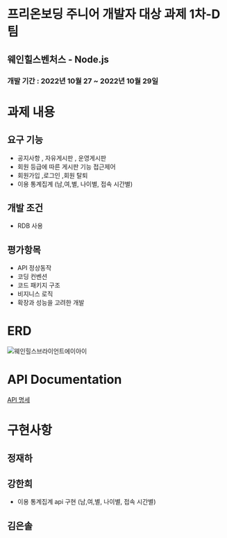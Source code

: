 # 프리온보딩 주니어 개발자 대상 과제  1차-D팀

## 웨인힐스벤처스 - Node.js

### 개발 기간 : 2022년 10월 27  ~ 2022년 10월 29일

# 과제 내용


## 요구 기능

- 공지사항 , 자유게시판 , 운영게시판
- 회원 등급에 따른 게시판 기능 접근제어
- 회원가입 ,로그인 ,회원 탈퇴
- 이용 통계집계 (남,여,별, 나이별, 접속 시간별)

## 개발 조건

- RDB 사용

## 평가항목

- API 정상동작
- 코딩 컨벤션
- 코드 패키지 구조
- 비지니스 로직
- 확장과 성능을 고려한 개발

# ERD
![웨인힐스브라이언트에이아이](https://user-images.githubusercontent.com/64879792/198527151-8b07c8fd-7144-49eb-9cd2-b85bd886736f.png)


# API Documentation

[API 명세](https://www.notion.so/API-5182bf90e18a4417a96338375d611eea)


# 구현사항


## 정재하

## 강한희
- 이용 통계집계 api 구현 (남,여,별, 나이별, 접속 시간별)

## 김은솔
